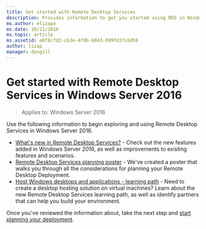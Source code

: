 ```yaml
---
title: Get started with Remote Desktop Services
description: Provides information to get you started using RDS in Windows Server 2016.
ms.author: elizapo
ms.date: 10/11/2016
ms.topic: article
ms.assetid: e8f8cfd2-c62e-4f9b-b843-099fd37c6d58
author: lizap
manager: dongill
---
```

# Get started with Remote Desktop Services in Windows Server 2016

> Applies to: Windows Server 2016

Use the following information to begin exploring and using Remote Desktop Services in Windows Server 2016.

- [What's new in Remote Desktop Services?](rds-whats-new.md) - Check out the new features added in Windows Server 2016, as well as improvements to existing features and scenarios.
- [Remote Desktop Services planning poster](rds-poster.md) - We've created a poster that walks you through all the considerations for planning your Remote Desktop Deployment.
- [Host Windows desktops and applications - learning path](rds-hosting-partners.md) - Need to create a desktop hosting solution on virtual machines? Learn about the new Remote Desktop Services learning path, as well as identify partners that can help you build your environment.

Once you've reviewed the information about, take the next step and [start planning your deployment](rds-plan-and-design.md).